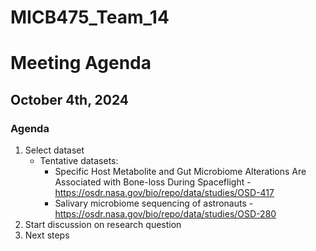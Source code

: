 # MICB475_Team_14

# Meeting Agenda

## October 4th, 2024

### Agenda
1. Select dataset
   - Tentative datasets:
     - Specific Host Metabolite and Gut Microbiome Alterations Are Associated with Bone-loss During Spaceflight
           - https://osdr.nasa.gov/bio/repo/data/studies/OSD-417
     - Salivary microbiome sequencing of astronauts
           - https://osdr.nasa.gov/bio/repo/data/studies/OSD-280
2. Start discussion on research question
3. Next steps 
